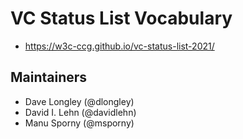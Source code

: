 # VC Status List Vocabulary

- https://w3c-ccg.github.io/vc-status-list-2021/

## Maintainers

- Dave Longley (@dlongley)
- David I. Lehn (@davidlehn)
- Manu Sporny (@msporny)
